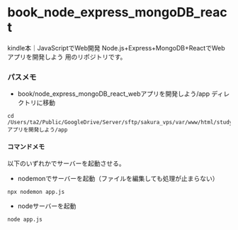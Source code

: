 # book_node_express_mongoDB_react
kindle本｜JavaScriptでWeb開発 Node.js+Express+MongoDB+ReactでWebアプリを開発しよう 用のリポジトリです。

### パスメモ

- book/node_express_mongoDB_react_webアプリを開発しよう/app ディレクトリに移動
```
cd /Users/ta2/Public/GoogleDrive/Server/sftp/sakura_vps/var/www/html/study/javascript/vscode/plugin_eslint/eslint_study/js_study/src/book/node_express_mongoDB_react_webアプリを開発しよう/app
```

#### コマンドメモ

以下のいずれかでサーバーを起動させる。

- nodemonでサーバーを起動（ファイルを編集しても処理が止まらない）
```
npx nodemon app.js
```

- nodeサーバーを起動
```
node app.js
```
